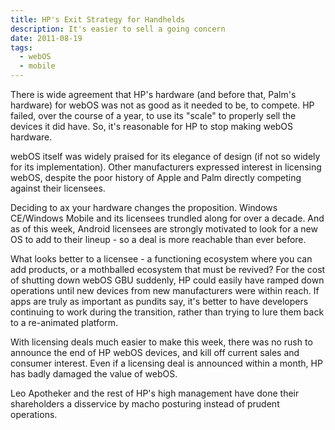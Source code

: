 ```yaml
---
title: HP's Exit Strategy for Handhelds
description: It's easier to sell a going concern
date: 2011-08-19
tags:
  - webOS
  - mobile
---
```


There is wide agreement that HP's hardware (and before that, Palm's hardware) for webOS was not as good as it needed to be, to compete.  HP failed, over the course of a year, to use its "scale" to properly sell the devices it did have.  So, it's reasonable for HP to stop making webOS hardware.

webOS itself was widely praised for its elegance of design (if not so widely for its implementation).  Other manufacturers expressed interest in licensing webOS, despite the poor history of Apple and Palm directly competing against their licensees.

Deciding to ax your hardware changes the proposition.  Windows CE/Windows Mobile and its licensees trundled along for over a decade. And as of this week, Android licensees are strongly motivated to look for a new OS to add to their lineup - so a deal is more reachable than ever before.

What looks better to a licensee - a functioning ecosystem where you can add products, or a mothballed ecosystem that must be revived?   For the cost of shutting down webOS GBU suddenly, HP could easily have ramped down operations until new devices from new manufacturers were within reach.   If apps are truly as important as pundits say, it's better to have developers continuing to work during the transition, rather than trying to lure them back to a re-animated platform.

With licensing deals much easier to make this week, there was no rush to announce the end of HP webOS devices, and kill off current sales and consumer interest.  Even if a licensing deal is announced within a month, HP has badly damaged the value of webOS.

Leo Apotheker and the rest of HP's high management have done their shareholders a disservice by macho posturing instead of prudent operations.
